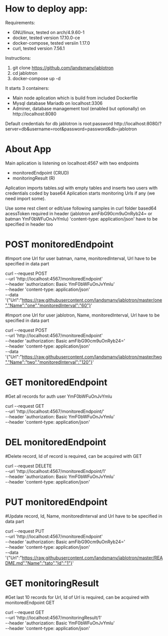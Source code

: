 # How to deploy app:

Requirements: 
* GNU/linux, tested on arch/4.9.60-1
* docker, tested version 17.10.0-ce
* docker-compose, tested versiin 1.17.0
* curl, tested version 7.56.1

Instructions:
1) git clone https://github.com/landsmanv/jablotron
2) cd jablotron
3) docker-compose up -d

It starts 3 containers:
* Main node aplication which is build from included Dockerfile
* Mysql database Mariadb on localhost:3306
* Adminer, database management tool (enabled but optionally) on http://localhost:8080

Default credentials for db jablotron is root:password
http://localhost:8080/?server=db&username=root&password=password&db=jablotron

# About App
Main aplication is listening on localhost:4567 with two endpoints
* monitoredEndpoint (CRUD)
* monitoringResult (R)

Aplication imports tables.sql with empty tables and inserts two users with credentials coded by base64
Aplication starts monitoring Urls if any (we need import some).

Use some rest client or edit/use following samples in curl folder
based64 acessToken required in header (jablotron amFibG90cm9uOnRyb24= or batman YmF0bWFuOnJvYmlu)
'content-type: application/json' have to be specified in header too

# POST monitoredEndpoint #
#Import one Url for user batman, name, monitoredInterval, Url have to be specified in data part

curl --request POST \
     --url 'http://localhost:4567/monitoredEndpoint' \
     --header 'authorization: Basic YmF0bWFuOnJvYmlu' \
     --header 'content-type: application/json' \
     --data '{"Url":"https://raw.githubusercontent.com/landsmanv/jablotron/master/one","Name":"one","monitoredInterval":"60"}'

#Import one Url for user jablotron, Name, monitoredInterval, Url have to be specified in data part

curl --request POST \
     --url 'http://localhost:4567/monitoredEndpoint' \
     --header 'authorization: Basic amFibG90cm9uOnRyb24=' \
     --header 'content-type: application/json' \
     --data '{"Url":"https://raw.githubusercontent.com/landsmanv/jablotron/master/two","Name":"two","monitoredInterval":"120"}'

# GET monitoredEndpoint #
#Get all records for auth user YmF0bWFuOnJvYmlu

curl --request GET \
     --url 'http://localhost:4567/monitoredEndpoint/' \
     --header 'authorization: Basic YmF0bWFuOnJvYmlu' \
     --header 'content-type: application/json'

# DEL monitoredEndpoint #
#Delete record, Id of record is required, can be acquired with GET

curl --request DELETE \
     --url 'http://localhost:4567/monitoredEndpoint/1' \
     --header 'authorization: Basic YmF0bWFuOnJvYmlu' \
     --header 'content-type: application/json'

# PUT monitoredEndpoint #

#Update record, Id, Name, monitoredInterval and Url have to be specified in data part

curl --request PUT \
     --url 'http://localhost:4567/monitoredEndpoint' \
     --header 'authorization: Basic amFibG90cm9uOnRyb24=' \
     --header 'content-type: application/json' \
     --data '{"Url":"https://raw.githubusercontent.com/landsmanv/jablotron/master/README.md","Name":"tato","Id":"1"}'

# GET monitoringResult #

#Get last 10 records for Url, Id of Url is required, can be acquired with monitoredEndpoint GET

curl --request GET \
     --url 'http://localhost:4567/monitoringResult/1' \
     --header 'authorization: Basic YmF0bWFuOnJvYmlu' \
     --header 'content-type: application/json'

